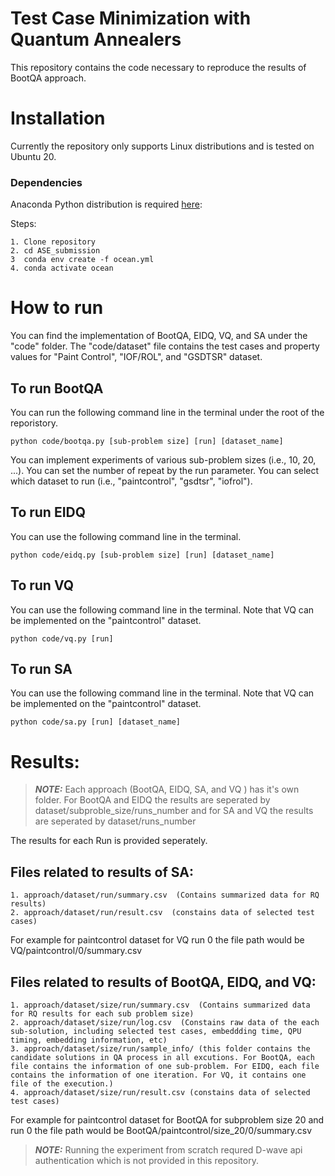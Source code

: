 # Test Case Minimization with Quantum Annealers
This repository contains the code necessary to reproduce the results of BootQA approach.

# Installation
Currently the repository only supports Linux distributions and is tested on Ubuntu 20.

### Dependencies

Anaconda Python distribution is required [here](https://www.anaconda.com/products/distribution):

Steps:

    1. Clone repository
    2. cd ASE_submission
    3  conda env create -f ocean.yml
    4. conda activate ocean
 
 # How to run
 You can find the implementation of BootQA, EIDQ, VQ, and SA under the "code" folder. The "code/dataset" file contains the test cases and property values for "Paint Control", "IOF/ROL", and "GSDTSR" dataset.
 
 ## To run BootQA
 You can run the following command line in the terminal under the root of the reporistory.
 ```
 python code/bootqa.py [sub-problem size] [run] [dataset_name]
 ```
 You can implement experiments of various sub-problem sizes (i.e., 10, 20, ...). You can set the number of repeat by the run parameter. You can select which dataset to run (i.e., "paintcontrol", "gsdtsr", "iofrol").
 
## To run EIDQ
You can use the following command line in the terminal.
 ```
 python code/eidq.py [sub-problem size] [run] [dataset_name]
 ```
## To run VQ
You can use the following command line in the terminal. Note that VQ can be implemented on the "paintcontrol" dataset.
 ```
 python code/vq.py [run]
 ```
 
## To run SA
You can use the following command line in the terminal. Note that VQ can be implemented on the "paintcontrol" dataset.
 ```
 python code/sa.py [run] [dataset_name]
 ```
 
# Results:
> **_NOTE:_** Each approach (BootQA, EIDQ, SA, and VQ ) has it's own folder. For BootQA and EIDQ the results are seperated by dataset/subproble_size/runs_number and for SA and VQ the results are seperated by dataset/runs_number

The results for each Run is provided seperately.
## Files related to results of SA:

    1. approach/dataset/run/summary.csv  (Contains summarized data for RQ results)
    2. approach/dataset/run/result.csv  (constains data of selected test cases)
For example for paintcontrol dataset for VQ run 0 the file path would be VQ/paintcontrol/0/summary.csv

## Files related to results of BootQA, EIDQ, and VQ:

    1. approach/dataset/size/run/summary.csv  (Contains summarized data for RQ results for each sub problem size)
    2. approach/dataset/size/run/log.csv  (Constains raw data of the each sub-solution, including selected test cases, embeddding time, QPU timing, embedding information, etc)
    3. approach/dataset/size/run/sample_info/ (this folder contains the candidate solutions in QA process in all excutions. For BootQA, each file contains the information of one sub-problem. For EIDQ, each file contains the information of one iteration. For VQ, it contains one file of the execution.)
    4. approach/dataset/size/run/result.csv (constains data of selected test cases)
For example for paintcontrol dataset for BootQA for subproblem size 20 and run 0 the file path would be BootQA/paintcontrol/size_20/0/summary.csv

> **_NOTE:_** Running the experiment from scratch requred D-wave api authentication which is not provided in this repository.
